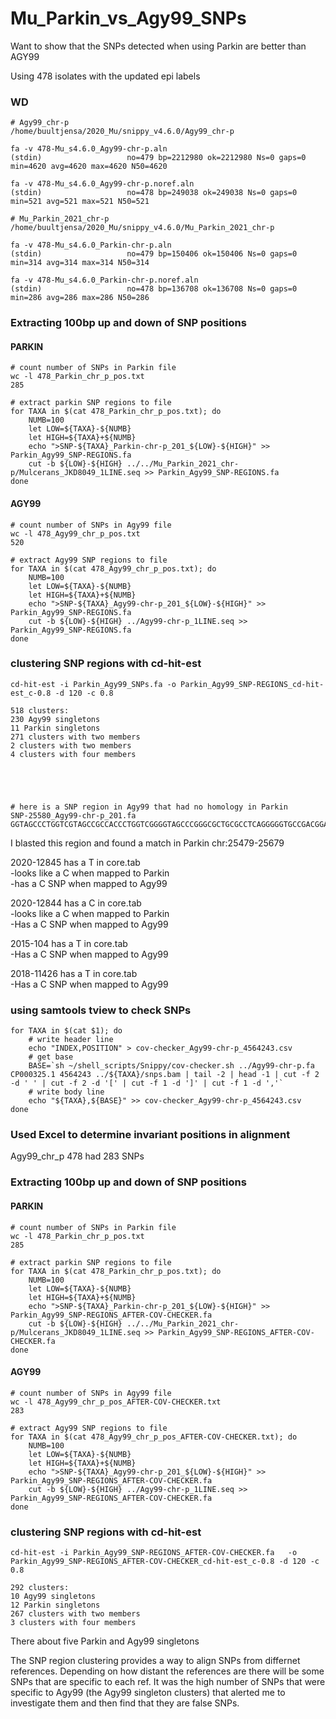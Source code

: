 # Mu_Parkin_vs_Agy99_SNPs

Want to show that the SNPs detected when using Parkin are better than AGY99

Using 478 isolates with the updated epi labels

### WD

    # Agy99_chr-p
    /home/buultjensa/2020_Mu/snippy_v4.6.0/Agy99_chr-p
    
    fa -v 478-Mu_s4.6.0_Agy99-chr-p.aln
    (stdin)                   no=479 bp=2212980 ok=2212980 Ns=0 gaps=0 min=4620 avg=4620 max=4620 N50=4620
    
    fa -v 478-Mu_s4.6.0_Agy99-chr-p.noref.aln
    (stdin)                   no=478 bp=249038 ok=249038 Ns=0 gaps=0 min=521 avg=521 max=521 N50=521

    # Mu_Parkin_2021_chr-p
    /home/buultjensa/2020_Mu/snippy_v4.6.0/Mu_Parkin_2021_chr-p

    fa -v 478-Mu_s4.6.0_Parkin-chr-p.aln
    (stdin)                   no=479 bp=150406 ok=150406 Ns=0 gaps=0 min=314 avg=314 max=314 N50=314

    fa -v 478-Mu_s4.6.0_Parkin-chr-p.noref.aln
    (stdin)                   no=478 bp=136708 ok=136708 Ns=0 gaps=0 min=286 avg=286 max=286 N50=286
    
### Extracting 100bp up and down of SNP positions

#### PARKIN

    # count number of SNPs in Parkin file
    wc -l 478_Parkin_chr_p_pos.txt 
    285
    
    # extract parkin SNP regions to file
    for TAXA in $(cat 478_Parkin_chr_p_pos.txt); do
        NUMB=100
        let LOW=${TAXA}-${NUMB}
        let HIGH=${TAXA}+${NUMB}         
        echo ">SNP-${TAXA}_Parkin-chr-p_201_${LOW}-${HIGH}" >> Parkin_Agy99_SNP-REGIONS.fa    
        cut -b ${LOW}-${HIGH} ../../Mu_Parkin_2021_chr-p/Mulcerans_JKD8049_1LINE.seq >> Parkin_Agy99_SNP-REGIONS.fa
    done

#### AGY99

    # count number of SNPs in Agy99 file
    wc -l 478_Agy99_chr_p_pos.txt 
    520
    
    # extract Agy99 SNP regions to file
    for TAXA in $(cat 478_Agy99_chr_p_pos.txt); do
        NUMB=100
        let LOW=${TAXA}-${NUMB}
        let HIGH=${TAXA}+${NUMB}          
        echo ">SNP-${TAXA}_Agy99-chr-p_201_${LOW}-${HIGH}" >> Parkin_Agy99_SNP-REGIONS.fa
        cut -b ${LOW}-${HIGH} ../Agy99-chr-p_1LINE.seq >> Parkin_Agy99_SNP-REGIONS.fa      
    done 
         
### clustering SNP regions with cd-hit-est

    cd-hit-est -i Parkin_Agy99_SNPs.fa -o Parkin_Agy99_SNP-REGIONS_cd-hit-est_c-0.8 -d 120 -c 0.8
    
    518 clusters:
    230 Agy99 singletons
    11 Parkin singletons
    271 clusters with two members
    2 clusters with two members 
    4 clusters with four members  
    
    
    
    
    
    # here is a SNP region in Agy99 that had no homology in Parkin
    SNP-25580_Agy99-chr-p_201.fa 
    GGTAGCCCTGGTCGTAGCCGCCACCCTGGTCGGGGTAGCCCGGGCGCTGCGCCTCAGGGGGTGCCGACGGAGCCGCGGGCGCTGAATAGGCGCCCTCGTCTTGGCGTGCGGGCTCGCGGCCGTATTCGCCGTAGCCCCCGTATCCGGGCTGACCGCCCGGCGGCTGGCCGTAGCCGCCACCCTGGCGGTAACCCTGGTCGT

I blasted this region and found a match in Parkin chr:25479-25679  

2020-12845 has a T in core.tab  
-looks like a C when mapped to Parkin  
-has a C SNP when mapped to Agy99  

2020-12844 has a C in core.tab  
-looks like a C when mapped to Parkin  
-Has a C SNP when mapped to Agy99  

2015-104 has a T in core.tab  
-Has a C SNP when mapped to Agy99  

2018-11426 has a T in core.tab  
-Has a C SNP when mapped to Agy99  

### using samtools tview to check SNPs

    for TAXA in $(cat $1); do
        # write header line
        echo "INDEX,POSITION" > cov-checker_Agy99-chr-p_4564243.csv
        # get base
        BASE=`sh ~/shell_scripts/Snippy/cov-checker.sh ../Agy99-chr-p.fa CP000325.1 4564243 ../${TAXA}/snps.bam | tail -2 | head -1 | cut -f 2 -d ' ' | cut -f 2 -d '[' | cut -f 1 -d ']' | cut -f 1 -d ','`
        # write body line
        echo "${TAXA},${BASE}" >> cov-checker_Agy99-chr-p_4564243.csv
    done

### Used Excel to determine invariant positions in alignment

Agy99_chr_p 478 had 283 SNPs

### Extracting 100bp up and down of SNP positions

#### PARKIN

    # count number of SNPs in Parkin file
    wc -l 478_Parkin_chr_p_pos.txt 
    285
    
    # extract parkin SNP regions to file
    for TAXA in $(cat 478_Parkin_chr_p_pos.txt); do
        NUMB=100
        let LOW=${TAXA}-${NUMB}
        let HIGH=${TAXA}+${NUMB}         
        echo ">SNP-${TAXA}_Parkin-chr-p_201_${LOW}-${HIGH}" >> Parkin_Agy99_SNP-REGIONS_AFTER-COV-CHECKER.fa    
        cut -b ${LOW}-${HIGH} ../../Mu_Parkin_2021_chr-p/Mulcerans_JKD8049_1LINE.seq >> Parkin_Agy99_SNP-REGIONS_AFTER-COV-CHECKER.fa
    done

#### AGY99

    # count number of SNPs in Agy99 file
    wc -l 478_Agy99_chr_p_pos_AFTER-COV-CHECKER.txt 
    283
    
    # extract Agy99 SNP regions to file
    for TAXA in $(cat 478_Agy99_chr_p_pos_AFTER-COV-CHECKER.txt); do
        NUMB=100
        let LOW=${TAXA}-${NUMB}
        let HIGH=${TAXA}+${NUMB}          
        echo ">SNP-${TAXA}_Agy99-chr-p_201_${LOW}-${HIGH}" >> Parkin_Agy99_SNP-REGIONS_AFTER-COV-CHECKER.fa
        cut -b ${LOW}-${HIGH} ../Agy99-chr-p_1LINE.seq >> Parkin_Agy99_SNP-REGIONS_AFTER-COV-CHECKER.fa      
    done 
         
### clustering SNP regions with cd-hit-est

    cd-hit-est -i Parkin_Agy99_SNP-REGIONS_AFTER-COV-CHECKER.fa   -o Parkin_Agy99_SNP-REGIONS_AFTER-COV-CHECKER_cd-hit-est_c-0.8 -d 120 -c 0.8
    
    292 clusters:
    10 Agy99 singletons
    12 Parkin singletons
    267 clusters with two members
    3 clusters with four members

There about five Parkin and Agy99 singletons

The SNP region clustering provides a way to align SNPs from differnet references. Depending on how distant the references are there will be some SNPs that are specific to each ref. It was the high number of SNPs that were specific to Agy99 (the Agy99 singleton clusters) that alerted me to investigate them and then find that they are false SNPs.



